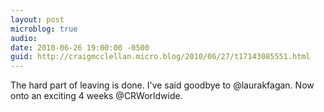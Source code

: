 ```yaml
---
layout: post
microblog: true
audio: 
date: 2010-06-26 19:00:00 -0500
guid: http://craigmcclellan.micro.blog/2010/06/27/t17143085551.html
---
```

The hard part of leaving is done. I've said goodbye to @laurakfagan. Now onto an exciting 4 weeks @CRWorldwide.
